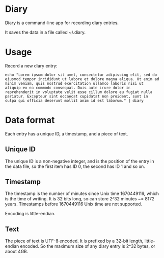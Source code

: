 # Diary

Diary is a command-line app for recording diary entries.

It saves the data in a file called ~/.diary.

# Usage

Record a new diary entry: 

```
echo "Lorem ipsum dolor sit amet, consectetur adipiscing elit, sed do eiusmod tempor incididunt ut labore et dolore magna aliqua. Ut enim ad minim veniam, quis nostrud exercitation ullamco laboris nisi ut aliquip ex ea commodo consequat. Duis aute irure dolor in reprehenderit in voluptate velit esse cillum dolore eu fugiat nulla pariatur. Excepteur sint occaecat cupidatat non proident, sunt in culpa qui officia deserunt mollit anim id est laborum." | diary
```

# Data format

Each entry has a unique ID, a timestamp, and a piece of text.

## Unique ID

The unique ID is a non-negative integer, and is the position of the entry in the data file, so the first item has ID 0, the second has ID 1 and so on.

## Timestamp

The timestamp is the number of minutes since Unix time 1670449116, which is the time of writing. It is 32 bits long, so can store 2^32 minutes ~= 8172 years. Timestamps before 1670449116 Unix time are not supported.

Encoding is little-endian.

## Text

The piece of text is UTF-8 encoded. It is prefixed by a 32-bit length, little-endian encoded. So the maximum size of any diary entry is 2^32 bytes, or about 4GB.
